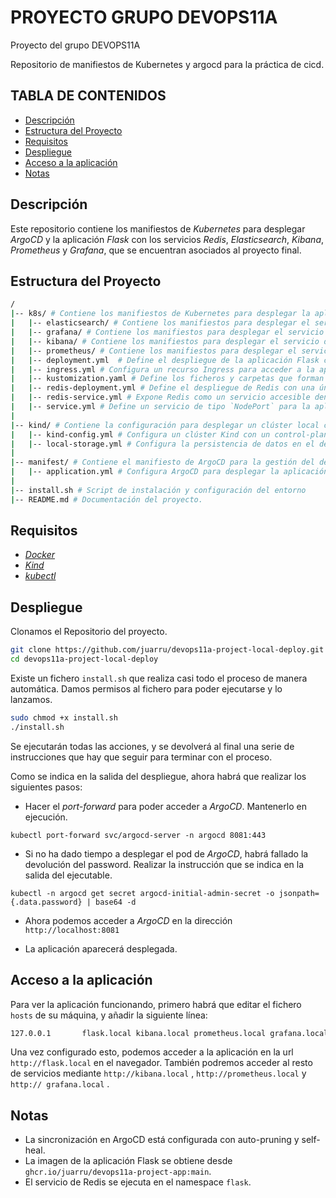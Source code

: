 # PROYECTO GRUPO DEVOPS11A

Proyecto del grupo DEVOPS11A  

Repositorio de manifiestos de Kubernetes y argocd para la práctica de cicd.

## TABLA DE CONTENIDOS

- [Descripción](#descripción)
- [Estructura del Proyecto](#estructura-del-proyecto)
- [Requisitos](#requisitos)
- [Despliegue](#despliegue)
- [Acceso a la aplicación](#acceso-a-la-aplicación)
- [Notas](#notas)

## Descripción

Este repositorio contiene los manifiestos de *Kubernetes* para desplegar *ArgoCD* y la aplicación *Flask* con los servicios *Redis*, *Elasticsearch*, *Kibana*, *Prometheus* y *Grafana*,  que se encuentran asociados al proyecto final.

## Estructura del Proyecto

```bash
/
|-- k8s/ # Contiene los manifiestos de Kubernetes para desplegar la aplicación Flask y Redis
|   |-- elasticsearch/ # Contiene los manifiestos para desplegar el servicio de ElasticSearch.
|   |-- grafana/ # Contiene los manifiestos para desplegar el servicio de Grafana.
|   |-- kibana/ # Contiene los manifiestos para desplegar el servicio de Kibana.
|   |-- prometheus/ # Contiene los manifiestos para desplegar el servicio de Prometheus.
|   |-- deployment.yml  # Define el despliegue de la aplicación Flask con 2 réplicas, límites y peticiones de recursos adecuados.
|   |-- ingress.yml # Configura un recurso Ingress para acceder a la aplicación Flask mediante `flask.local`.
|   |-- kustomization.yaml # Define los ficheros y carpetas que forman parte del despliegue
|   |-- redis-deployment.yml # Define el despliegue de Redis con una única réplica.
|   |-- redis-service.yml # Expone Redis como un servicio accesible dentro del clúster en el puerto 6379.
|   |-- service.yml # Define un servicio de tipo `NodePort` para la aplicación Flask, permitiendo el acceso a través del puerto 80.
|
|-- kind/ # Contiene la configuración para desplegar un clúster local con Kind
|   |-- kind-config.yml # Configura un clúster Kind con un control-plane y redirección de puertos para acceso a Ingress.
|   |-- local-storage.yml # Configura la persistencia de datos en el despliegue.
|
|-- manifest/ # Contiene el manifiesto de ArgoCD para la gestión del despliegue
|   |-- application.yml # Configura ArgoCD para desplegar la aplicación desde el repositorio en GitHub y sincronizar automáticamente los cambios.
|
|-- install.sh # Script de instalación y configuración del entorno
|-- README.md # Documentación del proyecto.
```

## Requisitos

- [*Docker*](https://www.docker.com/)
- [*Kind*](https://kind.sigs.k8s.io/)
- [*kubectl*](https://kubernetes.io/docs/tasks/tools/)

## Despliegue

Clonamos el Repositorio del proyecto.

```bash
git clone https://github.com/juarru/devops11a-project-local-deploy.git
cd devops11a-project-local-deploy
```

Existe un fichero `install.sh` que realiza casi todo el proceso de manera automática. Damos permisos al fichero para poder ejecutarse y lo lanzamos.

```bash
sudo chmod +x install.sh
./install.sh
```

Se ejecutarán todas las acciones, y se devolverá al final una serie de instrucciones que hay que seguir para terminar con el proceso.

Como se indica en la salida del despliegue, ahora habrá que realizar los siguientes pasos:

- Hacer el *port-forward* para poder acceder a *ArgoCD*. Mantenerlo en ejecución.

```kubectl
kubectl port-forward svc/argocd-server -n argocd 8081:443
```

- Si no ha dado tiempo a desplegar el pod de *ArgoCD*, habrá fallado la devolución del password. Realizar la instrucción que se indica en la salida del ejecutable.

```kubectl
kubectl -n argocd get secret argocd-initial-admin-secret -o jsonpath={.data.password} | base64 -d
```

- Ahora podemos acceder a *ArgoCD* en la dirección `http://localhost:8081`

- La aplicación aparecerá desplegada.

## Acceso a la aplicación

Para ver la aplicación funcionando, primero habrá que editar el fichero `hosts` de su máquina, y añadir la siguiente línea:

```bash
127.0.0.1       flask.local kibana.local prometheus.local grafana.local
```

Una vez configurado esto, podemos acceder a la aplicación en la url `http://flask.local` en el navegador. También podremos acceder al resto de servicios mediante `http://kibana.local` , `http://prometheus.local` y `http:// grafana.local` .

## Notas

- La sincronización en ArgoCD está configurada con auto-pruning y self-heal.
- La imagen de la aplicación Flask se obtiene desde `ghcr.io/juarru/devops11a-project-app:main`.
- El servicio de Redis se ejecuta en el namespace `flask`.
